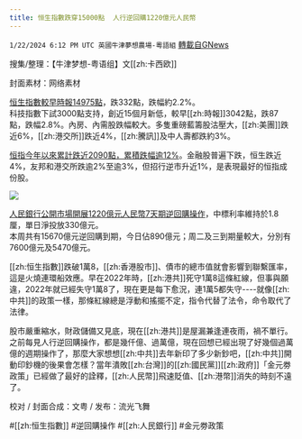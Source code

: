 ```yaml
---
title: 恒生指數跌穿15000點  人行逆回購1220億元人民幣
---
```

`1/22/2024 6:12 PM UTC 英國牛津夢想農場-粵語組` [轉載自GNews](https://gnews.org/articles/2243055)



搜集/整理：【牛津梦想\-粤语组】文[[zh:卡西欧]]

封面素材：网络素材

[恒生指數較早時報14975點](https://news.rthk.hk/rthk/ch/component/k2/1737210-20240122.htm)，跌332點，跌幅約2.2%。  
科技指數下試3000點支持，創近15個月新低，較早[[zh:時報]]3042點，跌87點，跌幅2.8%。內房、內需股跌幅較大。多隻重磅藍籌股沽壓大，[[zh:美團]]跌近6%，[[zh:港交所]]跌近4%，[[zh:騰訊]]及中人壽都跌約3%。

[恒指今年以來累計跌近2090點，累積跌幅逾12%](https://news.rthk.hk/rthk/ch/component/k2/1737241-20240122.htm)。金融股普遍下跌，恒生跌近4%，友邦和港交所跌逾2%至逾3%，但招行逆市升近1%，是表現最好的恒指成份股。

![](ipfs://QmWUj9YZUJFqJwTw7H2ZZ9f7fw1PZ3bXqrmjqjpT84SvtH?.png)

[人民銀行公開市場開展1220億元人民幣7天期逆回購操作](https://news.rthk.hk/rthk/ch/component/k2/1737194-20240122.htm)，中標利率維持於1.8厘，單日淨投放330億元。  
本周共有15670億元逆回購到期，今日佔890億元；周二及三到期量較大，分別有7600億元及5470億元。

[[zh:恒生指數]]跌破1萬8，[[zh:香港股市]]、債市的總市值就會影響到聯繫匯率，這是火燒連環船效應。早在2022年時，[[zh:港共]]死守1萬8這條紅線，但事與願違，2022年就已經失守1萬8了，現在更是每下愈況，連1萬5都失守\----就像[[zh:中共]]的政策一樣，那條紅線總是浮動和搖擺不定，指令代替了法令，命令取代了法律。

股市嚴重縮水，財政儲備又見底，現在[[zh:港共]]是屋漏兼逢連夜雨，禍不單行。之前每見人行逆回購操作，都是幾仟億、過萬億，現在回想已經出現了好幾個過萬億的週期操作了，那麼大家想想[[zh:中共]]去年新印了多少新鈔吧，[[zh:中共]]開動印鈔機的後果會怎樣？當年潰敗[[zh:台灣]]的[[zh:國民黨]][[zh:政府]]「金元劵政策」已經做了最好的詮釋，[[zh:人民幣]]飛速貶值、[[zh:港幣]]消失的時刻不遠了。

校对 / 封面合成：文粤 / 发布：流光飞舞

#[[zh:恒生指數]] #逆回購操作 #[[zh:人民銀行]] #金元劵政策
